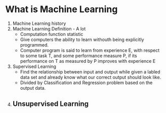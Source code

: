 What is Machine Learning
===========
1. Machine Learning history
2. Machine Learning Definition - A lot
    - Computation function statistic
    - Give computers the ability to learn withouth being explicitly programmed.
    - Computer program is said to learn from experience E, with respect to some task T, and some performance measure P, if its performance on T as measured by P improves with experience E
3. Supervised Learning 
    - Find the relationship between input and output while given a labled data set and already know what our correct output should look like.
    - Divided by Classification and Regression problem based on the output data.
4. Unsupervised Learning
    - 
